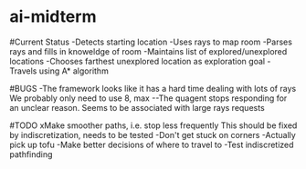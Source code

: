 # ai-midterm

#Current Status
	-Detects starting location
	-Uses rays to map room
	-Parses rays and fills in knoweldge of room
	-Maintains list of explored/unexplored locations
	-Chooses farthest unexplored location as exploration goal
	-Travels using A* algorithm

#BUGS
	-The framework looks like it has a hard time dealing with lots of rays
		We probably only need to use 8, max
	--The quagent stops responding for an unclear reason. Seems to be associated with large rays requests

#TODO
	xMake smoother paths, i.e. stop less frequently
		This should be fixed by indiscretization, needs to be tested
	-Don't get stuck on corners
	-Actually pick up tofu
	-Make better decisions of where to travel to
	-Test indiscretized pathfinding
